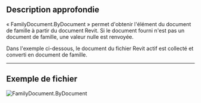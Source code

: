 ## Description approfondie
« FamilyDocument.ByDocument » permet d'obtenir l'élément du document de famille à partir du document Revit. Si le document fourni n'est pas un document de famille, une valeur nulle est renvoyée.

Dans l'exemple ci-dessous, le document du fichier Revit actif est collecté et converti en document de famille.
___
## Exemple de fichier

![FamilyDocument.ByDocument](./Revit.Application.FamilyDocument.ByDocument_img.jpg)
